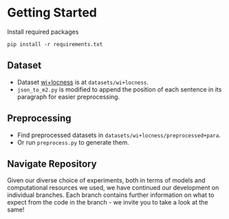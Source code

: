 # Getting Started
Install required packages
```
pip install -r requirements.txt
```

## Dataset
- Dataset [wi+locness](https://www.cl.cam.ac.uk/research/nl/bea2019st/) is at `datasets/wi+locness`.
- `json_to_m2.py` is modified to append the position of each sentence in its paragraph for easier preprocessing.

## Preprocessing
- Find preprocessed datasets in `datasets/wi+locness/preprocessed+para`.
- Or run `preprocess.py` to generate them.

## Navigate Repository
Given our diverse choice of experiments, both in terms of models and computational resources we used, we have continued our development on individual branches. Each branch contains further information on what to expect from the code in the branch - we invite you to take a look at the same!
